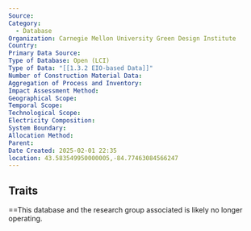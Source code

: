 ```yaml
---
Source: 
Category:
  - Database
Organization: Carnegie Mellon University Green Design Institute
Country: 
Primary Data Source: 
Type of Database: Open (LCI)
Type of Data: "[[1.3.2 EIO-based Data]]"
Number of Construction Material Data: 
Aggregation of Process and Inventory: 
Impact Assessment Method: 
Geographical Scope: 
Temporal Scope: 
Technological Scope: 
Electricity Composition: 
System Boundary: 
Allocation Method: 
Parent: 
Date Created: 2025-02-01 22:35
location: 43.583549950000005,-84.77463084566247
---
```

## Traits
==This database and the research group associated is likely no longer operating.